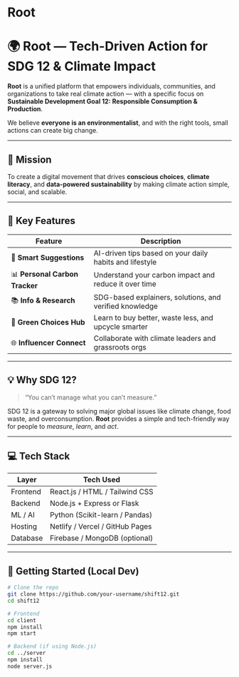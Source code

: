 # Root

# 🌍 Root — Tech-Driven Action for SDG 12 & Climate Impact

**Root** is a unified platform that empowers individuals, communities, and organizations to take real climate action — with a specific focus on **Sustainable Development Goal 12: Responsible Consumption & Production**.

We believe **everyone is an environmentalist**, and with the right tools, small actions can create big change.

---

## 🎯 Mission

To create a digital movement that drives **conscious choices**, **climate literacy**, and **data-powered sustainability** by making climate action simple, social, and scalable.

---

## 🧩 Key Features

| Feature | Description |
|--------|-------------|
| 🧠 **Smart Suggestions** | AI-driven tips based on your daily habits and lifestyle |
| 📊 **Personal Carbon Tracker** | Understand your carbon impact and reduce it over time |
| 📚 **Info & Research** | SDG-based explainers, solutions, and verified knowledge |
| 🌱 **Green Choices Hub** | Learn to buy better, waste less, and upcycle smarter |
| 🌐 **Influencer Connect** | Collaborate with climate leaders and grassroots orgs |

---

## 💡 Why SDG 12?

> “You can’t manage what you can’t measure.”

SDG 12 is a gateway to solving major global issues like climate change, food waste, and overconsumption. **Root** provides a simple and tech-friendly way for people to *measure*, *learn*, and *act*.

---

## 💻 Tech Stack

| Layer       | Tech Used                |
|-------------|--------------------------|
| Frontend    | React.js / HTML / Tailwind CSS |
| Backend     | Node.js + Express or Flask |
| ML / AI     | Python (Scikit-learn / Pandas) |
| Hosting     | Netlify / Vercel / GitHub Pages |
| Database    | Firebase / MongoDB (optional) |

---

## 🚀 Getting Started (Local Dev)

```bash
# Clone the repo
git clone https://github.com/your-username/shift12.git
cd shift12

# Frontend
cd client
npm install
npm start

# Backend (if using Node.js)
cd ../server
npm install
node server.js
